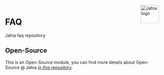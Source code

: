 <a href="https://www.jahia.com/">
    <img src="https://www.jahia.com/modules/jahiacom-templates/images/jahia-3x.png" alt="Jahia logo" title="Jahia" align="right" height="60" />
</a>

FAQ
======================

Jahia faq repository

## Open-Source

This is an Open-Source module, you can find more details about Open-Source @ Jahia [in this repository](https://github.com/Jahia/open-source).
